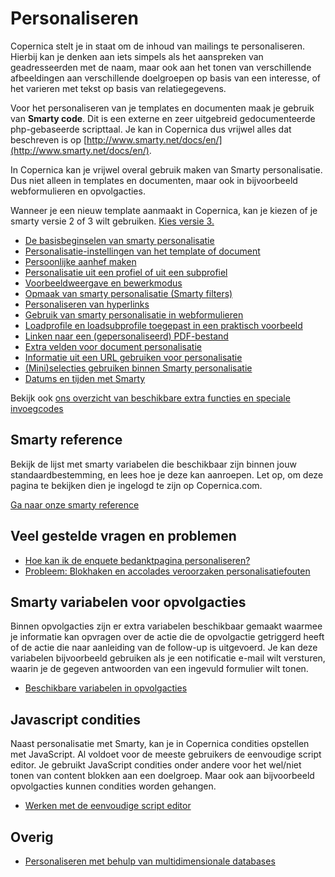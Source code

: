 # Personaliseren

Copernica stelt je in staat om de inhoud van mailings te personaliseren. Hierbij
kan je denken aan iets simpels als het aanspreken van geadresseerden
met de naam, maar ook aan het tonen van verschillende afbeeldingen aan
verschillende doelgroepen op basis van een interesse, of het varieren
met tekst op basis van relatiegegevens.

Voor het personaliseren van je templates en documenten maak je gebruik
van **Smarty code**. Dit is een externe en zeer uitgebreid
gedocumenteerde php-gebaseerde scripttaal. Je kan in Copernica dus
vrijwel alles dat beschreven is op
[http://www.smarty.net/docs/en/](http://www.smarty.net/docs/en/).

In Copernica kan je vrijwel overal gebruik maken van Smarty
personalisatie. Dus niet alleen in templates en documenten, maar ook in
bijvoorbeeld webformulieren en opvolgacties.

Wanneer je een nieuw template aanmaakt in Copernica, kan je kiezen of je
smarty versie 2 of 3 wilt gebruiken. [Kies versie
3.](./smarty-2-vs-smarty-3.md)

-   [De basisbeginselen van smarty
    personalisatie](./what-is-personalization.md)
-   [Personalisatie-instellingen van het template of
    document](./document-and-template-personalization-settings.md)
-   [Persoonlijke aanhef
    maken](./personalized-salutation-in-email-using-smarty-code.md)
-   [Personalisatie uit een profiel of uit een
    subprofiel](./personalizing-from-a-profile-or-subprofile.md)
-   [Voorbeeldweergave en
    bewerkmodus](./view-document-in-edit-mode-or-in-preview-mode.md)
-   [Opmaak van smarty personalisatie (Smarty
    filters)](./filter-data-with-smarty-modifiers.md)
-   [Personaliseren van
    hyperlinks](./personalizing-hyperlinks.md)
-   [Gebruik van smarty personalisatie in
    webformulieren](./smarty-personalization-in-web-forms.md)
-   [Loadprofile en loadsubprofile toegepast in een praktisch
    voorbeeld](./example-of-the-loadprofile-and-loadsubprofile-functions.md)
-   [Linken naar een (gepersonaliseerd)
    PDF-bestand](./linking-to-a-personalized-pdf-file-or-send-as-an-attachment.md)
-   [Extra velden voor document
    personalisatie](./extra-fields-for-personalizing.md)
-   [Informatie uit een URL gebruiken voor
    personalisatie](./get-url-parameters-within-smarty-personalization.md)
-   [(Mini)selecties gebruiken binnen Smarty
    personalisatie](./can-i-use-selections-to-personalize-documents-and-templates.md)
-   [Datums en tijden met
    Smarty](./using-the-smarty-date-function.md)

Bekijk ook [ons overzicht van beschikbare extra functies en speciale
invoegcodes](./special-functions-and-tags.md)

Smarty reference
----------------

Bekijk de lijst met smarty variabelen die beschikbaar zijn binnen jouw
standaardbestemming, en lees hoe je deze kan aanroepen. Let op, om deze
pagina te bekijken dien je ingelogd te zijn op Copernica.com.

[Ga naar onze smarty
reference](./smarty.md)

Veel gestelde vragen en problemen
---------------------------------

-   [Hoe kan ik de enquete bedanktpagina
    personaliseren?](./personalized-survey-conclude-page.md)
-   [Probleem: Blokhaken en accolades veroorzaken
    personalisatiefouten](./how-to-solve-errors-in-personalization.md)

Smarty variabelen voor opvolgacties
-----------------------------------

Binnen opvolgacties zijn er extra variabelen beschikbaar gemaakt waarmee
je informatie kan opvragen over de actie die de opvolgactie getriggerd
heeft of de actie die naar aanleiding van de follow-up is uitgevoerd. Je
kan deze variabelen bijvoorbeeld gebruiken als je een notificatie e-mail
wilt versturen, waarin je de gegeven antwoorden van een ingevuld
formulier wilt tonen.

-   [Beschikbare variabelen in
    opvolgacties](./extra-variables-for-follow-ups.md)

Javascript condities
--------------------

Naast personalisatie met Smarty, kan je in Copernica condities opstellen
met JavaScript. Al voldoet voor de meeste gebruikers de eenvoudige
script editor. Je gebruikt JavaScript condities onder andere voor het
wel/niet tonen van content blokken aan een doelgroep. Maar ook aan
bijvoorbeeld opvolgacties kunnen condities worden gehangen.

-   [Werken met de eenvoudige script editor](./the-easy-script-editor.md)

Overig
------

-   [Personaliseren met behulp van multidimensionale
    databases](./personalizing-using-multi-dimensional-databases.md)


